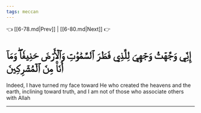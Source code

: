 ```yaml
---
tags: meccan
---
```


👈 [[6-78.md|Prev]] | [[6-80.md|Next]] 👉

# إِنِّي وَجَّهۡتُ وَجۡهِيَ لِلَّذِي فَطَرَ ٱلسَّمَٰوَٰتِ وَٱلۡأَرۡضَ حَنِيفٗاۖ وَمَآ أَنَا۠ مِنَ ٱلۡمُشۡرِكِينَ

Indeed, I have turned my face toward He who created the heavens and the earth, inclining toward truth, and I am not of those who associate others with Allah

---


